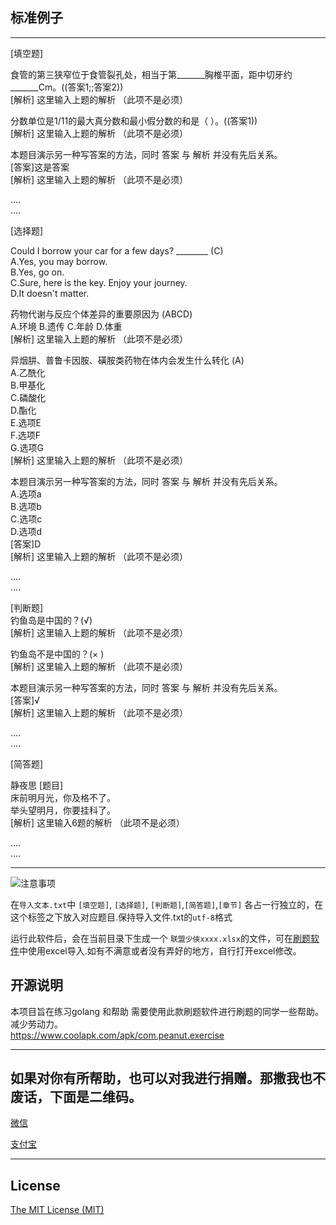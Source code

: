 ## 标准例子
---

[填空题]    

食管的第三狭窄位于食管裂孔处，相当于第_______胸椎平面，距中切牙约_______Cm。((答案1;;答案2))  
[解析] 这里输入上题的解析 （此项不是必须）   

分数单位是1/11的最大真分数和最小假分数的和是（    ）。((答案1))   
[解析] 这里输入上题的解析 （此项不是必须）     

本题目演示另一种写答案的方法，同时 答案 与 解析 并没有先后关系。    
[答案]这是答案    
[解析] 这里输入上题的解析 （此项不是必须）    

....    
....    

[选择题]    

Could I borrow your car for a few days?  ________  (C)    
A.Yes, you may borrow.    
B.Yes, go on.    
C.Sure, here is the key. Enjoy your journey.    
D.It doesn't matter.    

药物代谢与反应个体差异的重要原因为 (ABCD)    
A.环境 B.遗传 C.年龄 D.体重     
[解析] 这里输入上题的解析 （此项不是必须）       

异烟肼、普鲁卡因胺、磺胺类药物在体内会发生什么转化 (A)    
A.乙酰化     
B.甲基化     
C.磷酸化    
D.酯化      
E.选项E    
F.选项F    
G.选项G    
[解析] 这里输入上题的解析 （此项不是必须）  

本题目演示另一种写答案的方法，同时 答案 与 解析 并没有先后关系。    
A.选项a    
B.选项b    
C.选项c    
D.选项d    
[答案]D    
[解析] 这里输入上题的解析 （此项不是必须）     

....    
....    

[判断题]      
钓鱼岛是中国的？(√)      
[解析] 这里输入上题的解析 （此项不是必须）     

钓鱼岛不是中国的？(× )       
[解析] 这里输入上题的解析 （此项不是必须）     

本题目演示另一种写答案的方法，同时 答案 与 解析 并没有先后关系。    
[答案]√    
[解析] 这里输入上题的解析 （此项不是必须）     

....     
....        

[简答题]     

静夜思          [题目]     
床前明月光，你及格不了。      
举头望明月，你要挂科了。     
[解析] 这里输入6题的解析 （此项不是必须）    

....     
....     

---

![注意事项](https://shaoxia1991.coding.net/p/tiku/d/tiku/git/raw/master/%E6%B3%A8%E6%84%8F%E4%BA%8B%E9%A1%B9.png)

在`导入文本.txt`中 `[填空题]`,   `[选择题]`,  `[判断题]`,`[简答题]`,`[章节]`  各占一行独立的，在这个标签之下放入对应题目.保持导入文件.txt的`utf-8`格式     



运行此软件后，会在当前目录下生成一个 `联盟少侠xxxx.xlsx`的文件，可在[刷题软件](https://www.coolapk.com/apk/com.peanut.exercise)中使用excel导入.如有不满意或者没有弄好的地方，自行打开excel修改。    



## 开源说明

本项目旨在练习golang 和帮助 需要使用此款刷题软件进行刷题的同学一些帮助。减少劳动力。    
https://www.coolapk.com/apk/com.peanut.exercise    

---
## 如果对你有所帮助，也可以对我进行捐赠。那撒我也不废话，下面是二维码。
[微信](https://gitee.com/shaoxia1991/Blog/raw/master/me/%E5%BE%AE%E4%BF%A1%E6%94%B6%E6%AC%BE.png)  

[支付宝](https://gitee.com/shaoxia1991/Blog/raw/master/me/%E6%94%AF%E4%BB%98%E5%AE%9D%E6%94%B6%E6%AC%BE.jpg)  

---

## License

[The MIT License (MIT)](https://raw.githubusercontent.com/user1121114685/google_to_wechat/master/LICENSE)

